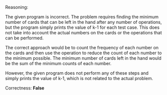 Reasoning:

The given program is incorrect. The problem requires finding the minimum number of cards that can be left in the hand after any number of operations, but the program simply prints the value of k-1 for each test case. This does not take into account the actual numbers on the cards or the operations that can be performed.

The correct approach would be to count the frequency of each number on the cards and then use the operation to reduce the count of each number to the minimum possible. The minimum number of cards left in the hand would be the sum of the minimum counts of each number.

However, the given program does not perform any of these steps and simply prints the value of k-1, which is not related to the actual problem.

Correctness: **False**
